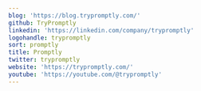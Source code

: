 ```yaml
---
blog: 'https://blog.trypromptly.com/'
github: TryPromptly
linkedin: 'https://linkedin.com/company/trypromptly'
logohandle: trypromptly
sort: promptly
title: Promptly
twitter: trypromptly
website: 'https://trypromptly.com/'
youtube: 'https://youtube.com/@trypromptly'
---
```


